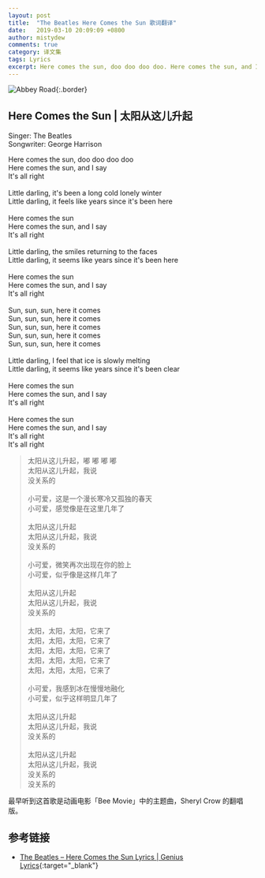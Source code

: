 ```yaml
---
layout: post
title:  "The Beatles Here Comes the Sun 歌词翻译"
date:   2019-03-10 20:09:09 +0800
author: mistydew
comments: true
category: 译文集
tags: Lyrics
excerpt: Here comes the sun, doo doo doo doo. Here comes the sun, and I say. It's all right.
---
```

![Abbey Road](https://mistydew.github.io/assets/images/cover/misc/Abbey%20Road.jpg){:.border}

## Here Comes the Sun | 太阳从这儿升起

Singer: The Beatles<br>
Songwriter: George Harrison

<div class="lyric-original">
<p>
Here comes the sun, doo doo doo doo<br>
Here comes the sun, and I say<br>
It's all right<br>
<br>
Little darling, it's been a long cold lonely winter<br>
Little darling, it feels like years since it's been here<br>
<br>
Here comes the sun<br>
Here comes the sun, and I say<br>
It's all right<br>
<br>
Little darling, the smiles returning to the faces<br>
Little darling, it seems like years since it's been here<br>
<br>
Here comes the sun<br>
Here comes the sun, and I say<br>
It's all right<br>
<br>
Sun, sun, sun, here it comes<br>
Sun, sun, sun, here it comes<br>
Sun, sun, sun, here it comes<br>
Sun, sun, sun, here it comes<br>
Sun, sun, sun, here it comes<br>
<br>
Little darling, I feel that ice is slowly melting<br>
Little darling, it seems like years since it's been clear<br>
<br>
Here comes the sun<br>
Here comes the sun, and I say<br>
It's all right<br>
<br>
Here comes the sun<br>
Here comes the sun, and I say<br>
It's all right<br>
It's all right
</p>
</div>

<div class="lyric-translation">
<blockquote>
太阳从这儿升起，嘟 嘟 嘟 嘟<br>
太阳从这儿升起，我说<br>
没关系的<br>
<br>
小可爱，这是一个漫长寒冷又孤独的春天<br>
小可爱，感觉像是在这里几年了<br>
<br>
太阳从这儿升起<br>
太阳从这儿升起，我说<br>
没关系的<br>
<br>
小可爱，微笑再次出现在你的脸上<br>
小可爱，似乎像是这样几年了<br>
<br>
太阳从这儿升起<br>
太阳从这儿升起，我说<br>
没关系的<br>
<br>
太阳，太阳，太阳，它来了<br>
太阳，太阳，太阳，它来了<br>
太阳，太阳，太阳，它来了<br>
太阳，太阳，太阳，它来了<br>
太阳，太阳，太阳，它来了<br>
<br>
小可爱，我感到冰在慢慢地融化<br>
小可爱，似乎这样明显几年了<br>
<br>
太阳从这儿升起<br>
太阳从这儿升起，我说<br>
没关系的<br>
<br>
太阳从这儿升起<br>
太阳从这儿升起，我说<br>
没关系的<br>
没关系的
</blockquote>
</div>

最早听到这首歌是动画电影「Bee Movie」中的主题曲，Sheryl Crow 的翻唱版。

## 参考链接

* [The Beatles – Here Comes the Sun Lyrics \| Genius Lyrics](https://genius.com/The-beatles-here-comes-the-sun-lyrics){:target="_blank"}

